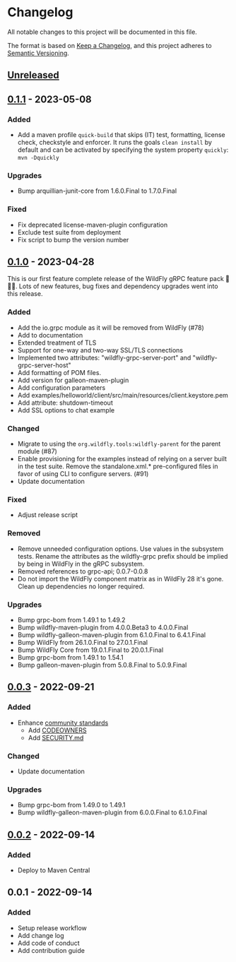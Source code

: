 # Changelog

All notable changes to this project will be documented in this file.

The format is based on [Keep a Changelog](https://keepachangelog.com/en/1.0.0/), and this project adheres to [Semantic Versioning](https://semver.org/spec/v2.0.0.html).

## [Unreleased]

## [0.1.1] - 2023-05-08

### Added

- Add a maven profile `quick-build` that skips (IT) test, formatting, license check, checkstyle and enforcer. It runs the goals `clean install` by default and can be activated by specifying the system property `quickly`: `mvn -Dquickly` 

### Upgrades

- Bump arquillian-junit-core from 1.6.0.Final to 1.7.0.Final

### Fixed

- Fix deprecated license-maven-plugin configuration
- Exclude test suite from deployment
- Fix script to bump the version number

## [0.1.0] - 2023-04-28

This is our first feature complete release of the WildFly gRPC feature pack 🍾🎉🍻. 
Lots of new features, bug fixes and dependency upgrades went into this release. 

### Added 

- Add the io.grpc module as it will be removed from WildFly (#78)
- Add to documentation
- Extended treatment of TLS
- Support for one-way and two-way SSL/TLS connections
- Implemented two attributes: "wildfly-grpc-server-port" and "wildfly-grpc-server-host"
- Add formatting of POM files.
- Add version for galleon-maven-plugin
- Add configuration parameters
- Add examples/helloworld/client/src/main/resources/client.keystore.pem
- Add attribute: shutdown-timeout
- Add SSL options to chat example

### Changed

- Migrate to using the `org.wildfly.tools:wildfly-parent` for the parent module (#87)
- Enable provisioning for the examples instead of relying on a server built in the test suite. Remove the standalone.xml.* pre-configured files in favor of using CLI to configure servers. (#91)
- Update documentation

### Fixed

- Adjust release script

### Removed

- Remove unneeded configuration options. Use values in the subsystem tests. Rename the attributes as the wildfly-grpc prefix should be implied by being in WildFly in the gRPC subsystem.
- Removed references to grpc-api; 0.0.7-0.0.8
- Do not import the WildFly component matrix as in WildFly 28 it's gone. Clean up dependencies no longer required.

### Upgrades

- Bump grpc-bom from 1.49.1 to 1.49.2
- Bump wildfly-maven-plugin from 4.0.0.Beta3 to 4.0.0.Final
- Bump wildfly-galleon-maven-plugin from 6.1.0.Final to 6.4.1.Final
- Bump WildFly from 26.1.0.Final to 27.0.1.Final
- Bump WildFly Core from 19.0.1.Final to 20.0.1.Final
- Bump grpc-bom from 1.49.1 to 1.54.1
- Bump galleon-maven-plugin from 5.0.8.Final to 5.0.9.Final

## [0.0.3] - 2022-09-21

### Added 

- Enhance [community standards](https://github.com/wildfly-extras/wildfly-grpc-feature-pack/community)
    - Add [CODEOWNERS](CODEOWNERS)
    - Add [SECURITY.md](SECURITY.md)

### Changed

- Update documentation

### Upgrades

- Bump grpc-bom from 1.49.0 to 1.49.1
- Bump wildfly-galleon-maven-plugin from 6.0.0.Final to 6.1.0.Final

## [0.0.2] - 2022-09-14

### Added

- Deploy to Maven Central

## 0.0.1 - 2022-09-14

### Added

- Setup release workflow
- Add change log
- Add code of conduct
- Add contribution guide

<!--
## Template

### Added

- for new features

### Changed

- for changes in existing functionality

### Fixed

- for any bug fixes

### Security

- in case of vulnerabilities

### Deprecated

- for soon-to-be removed features

### Removed

- for now removed features

### Upgrades

- for dependency upgrades
-->

[Unreleased]: https://github.com/wildfly-extras/wildfly-grpc-feature-pack/compare/v0.1.1...HEAD
[0.1.1]: https://github.com/wildfly-extras/wildfly-grpc-feature-pack/compare/v0.1.0...v0.1.1
[0.1.0]: https://github.com/wildfly-extras/wildfly-grpc-feature-pack/compare/v0.0.3...v0.1.0
[0.0.3]: https://github.com/wildfly-extras/wildfly-grpc-feature-pack/compare/v0.0.2...v0.0.3
[0.0.2]: https://github.com/wildfly-extras/wildfly-grpc-feature-pack/compare/v0.0.1...v0.0.2
[0.0.1]: https://github.com/wildfly-extras/wildfly-grpc-feature-pack/compare/vTemplate...v0.0.1
